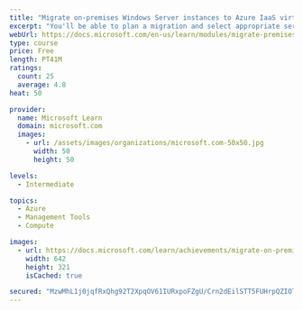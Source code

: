 ```yaml
---
title: "Migrate on-premises Windows Server instances to Azure IaaS virtual machines"
excerpt: "You'll be able to plan a migration and select appropriate server migration tools. You will also learn how to use Azure Migrate, how to assess physical servers, and how to migrate those servers."
webUrl: https://docs.microsoft.com/en-us/learn/modules/migrate-premises-windows-server-instances-azure-iaas-virtual-machines/
type: course
price: Free
length: PT41M
ratings:
  count: 25
  average: 4.8
heat: 50

provider:
  name: Microsoft Learn
  domain: microsoft.com
  images:
    - url: /assets/images/organizations/microsoft.com-50x50.jpg
      width: 50
      height: 50

levels:
  - Intermediate

topics:
  - Azure
  - Management Tools
  - Compute

images:
  - url: https://docs.microsoft.com/learn/achievements/migrate-on-premises-windows-server-instances-to-azure-iaas-vms-social.png
    width: 642
    height: 321
    isCached: true

secured: "MzwMhL1j0jqfRxQhg92T2XpqOV61IURxpoFZgU/Crn2dEilSTT5FUHrpQZIOTODIEB7Q9Pru2nTwF1UQacBSatzHH2suYEfv7Wk1fKUVJhVbaf6WgjDZhW7QdA5Hu2mwBOp7/d3L7eBD1dC1Yq6D1thVx3/4siW4a/wonDDXdUnO4wQBV+hxN4kXPqmKFRiUIOUT4oyuhWG0Ir/jcHs8dzUNxqUTURbsy3nvnV9gv7HXQr1HTmMV9KRoVwUh3fw+ys6GeY6CX7V5x2rxPQ89MU31M8Tue39jfW9zaleeti/84ZrGMlzmx8uMuyL0bVkfUvwKrfuAZ4cNp55/IlUKMoZgds+YQC1e7yNNVHyplnoBJJKuziU58TFelERLhbdEamP5nkv/ONBo9mrLbYFsvGHD00mKJVk3O7LT6YdKY9g=;d/DUlPuRQvuxesZlPV7abg=="
---
```


